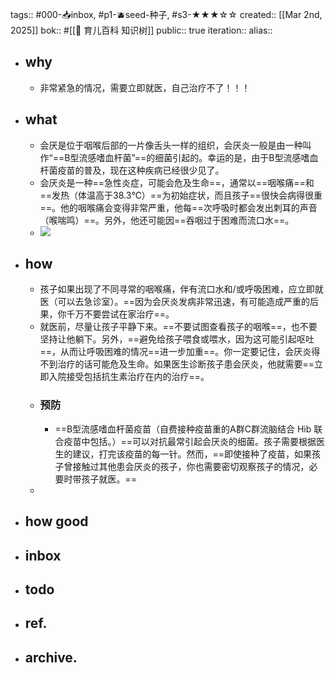 tags:: #000-📥inbox, #p1-🫐seed-种子, #s3-★★★☆☆ 
created:: [[Mar 2nd, 2025]] 
bok:: #[[🎋 育儿百科 知识树]]
public:: true
iteration::
alias::

- ## why
	- 非常紧急的情况，需要立即就医，自己治疗不了！！！
- ## what
	- 会厌是位于咽喉后部的一片像舌头一样的组织，会厌炎一般是由一种叫作“==B型流感嗜血杆菌”==的细菌引起的。幸运的是，由于B型流感嗜血杆菌疫苗的普及，现在这种疾病已经很少见了。
	- 会厌炎是一种==急性炎症，可能会危及生命==，通常以==咽喉痛==和==发热（体温高于38.3℃）==为初始症状，而且孩子==很快会病得很重==。他的咽喉痛会变得非常严重，他每==次呼吸时都会发出刺耳的声音（喉喘鸣）==。另外，他还可能因==吞咽过于困难而流口水==。
	- ![](https://image.harryrou.wiki/2025-03-02-CleanShot%202025-03-02%20at%2011.27.23%402x.png)
- ## how
	- 孩子如果出现了不同寻常的咽喉痛，伴有流口水和/或呼吸困难，应立即就医（可以去急诊室）。==因为会厌炎发病非常迅速，有可能造成严重的后果，你千万不要尝试在家治疗==。
	- 就医前，尽量让孩子平静下来。==不要试图查看孩子的咽喉==，也不要坚持让他躺下。另外，==避免给孩子喂食或喂水，因为这可能引起呕吐==，从而让呼吸困难的情况==进一步加重==。你一定要记住，会厌炎得不到治疗的话可能危及生命。如果医生诊断孩子患会厌炎，他就需要==立即入院接受包括抗生素治疗在内的治疗==。
	- ### 预防
		- ==B型流感嗜血杆菌疫苗（自费接种疫苗重的A群C群流脑结合 Hib 联合疫苗中包括。）==可以对抗最常引起会厌炎的细菌。孩子需要根据医生的建议，打完该疫苗的每一针。然而，==即使接种了疫苗，如果孩子曾接触过其他患会厌炎的孩子，你也需要密切观察孩子的情况，必要时带孩子就医。==
	-
- ## how good
- ## inbox
- ## todo
- ## ref.
- ## archive.